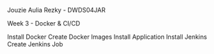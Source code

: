 Jouzie Aulia Rezky - DWDS04JAR

Week 3 - Docker & CI/CD

Install Docker
Create Docker Images
Install Application
Install Jenkins
Create Jenkins Job
